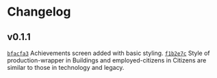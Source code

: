 # Changelog

## v0.1.1
[`bfacfa3`](https://github.com/EmmaRamirez/Clickopolis/commit/bfacfa38b0fef556875f392ad32a7657f4cc1082) Achievements screen added with basic styling.
[`f1b2e7c`](https://github.com/EmmaRamirez/Clickopolis/commit/f1b2e7c98149baa047b5e97e1141f6682c5c21da) Style of production-wrapper in Buildings and employed-citizens in Citizens are similar to those in technology and legacy.
